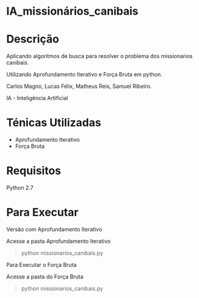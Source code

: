 # IA_missionários_canibais
# Descrição
Aplicando algoritmos de busca para resolver o problema dos missionarios canibais.



Utilizando Aprofundamento Iterativo e Força Bruta em python.

Carlos Magno, Lucas Félix, Matheus Reis, Samuel Ribeiro.

IA - Inteligência Artificial

# Ténicas Utilizadas
- Aprofundamento Iterativo
- Força Bruta

# Requisitos
Python 2.7

# Para Executar

Versão com Aprofundamento Iterativo

Acesse a pasta Aprofundamento Iterativo

>python missionarios_canibais.py

Para Executar o Força Bruta

Acesse a pasta do Força Bruta
>python missionarios_canibais.py
